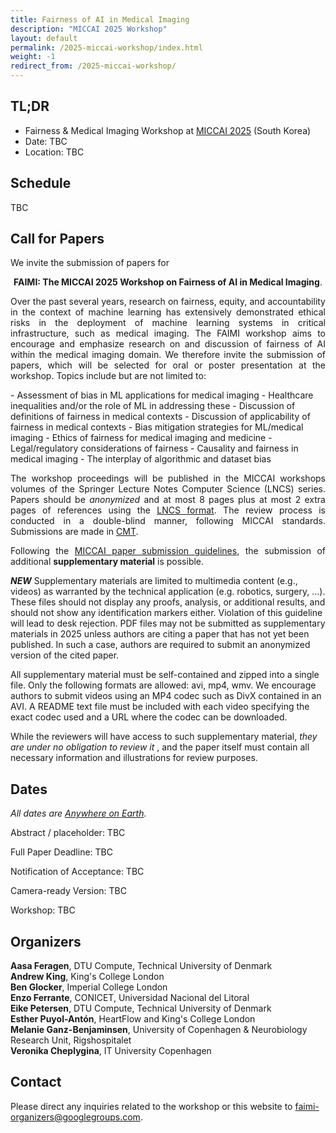 ```yaml
---
title: Fairness of AI in Medical Imaging
description: "MICCAI 2025 Workshop"
layout: default
permalink: /2025-miccai-workshop/index.html
weight: -1
redirect_from: /2025-miccai-workshop/
---
```


## TL;DR
 - Fairness & Medical Imaging Workshop at [MICCAI 2025](https://conferences.miccai.org/2025/en/) (South Korea)
 - Date: TBC
 - Location: TBC

## Schedule 
TBC


## Call for Papers
We invite the submission of papers for

<p style="text-align: center;"><b>FAIMI: The MICCAI 2025 Workshop on Fairness of AI in Medical Imaging</b>.</p>

<p style="text-align: justify">Over the past several years, research on fairness, equity, and accountability in the context of machine learning has extensively demonstrated ethical risks in the deployment of machine learning systems in critical infrastructure, such as medical imaging.
The FAIMI workshop aims to encourage and emphasize research on and discussion of fairness of AI within the medical imaging domain.
We therefore invite the submission of papers, which will be selected for oral or poster presentation at the workshop. 
Topics include but are not limited to:</p>
- Assessment of bias in ML applications for medical imaging  
- Healthcare inequalities and/or the role of ML in addressing these  
- Discussion of definitions of fairness in medical contexts  
- Discussion of applicability of fairness in medical contexts  
- Bias mitigation strategies for ML/medical imaging  
- Ethics of fairness for medical imaging and medicine  
- Legal/regulatory considerations of fairness  
- Causality and fairness in medical imaging  
- The interplay of algorithmic and dataset bias 

<p style="text-align: justify">The workshop proceedings will be published in the MICCAI workshops volumes of the Springer Lecture Notes Computer Science (LNCS) series. 
Papers should be <i>anonymized</i> and at most 8 pages plus at most 2 extra pages of references using the <a href="https://www.springer.com/gp/computer-science/lncs/conference-proceedings-guidelines">LNCS format</a>. 
The review process is conducted in a double-blind manner, following MICCAI standards. 
Submissions are made in <a href="https://cmt3.research.microsoft.com/FAIMI2025">CMT</a>. 
</p>

<p style="text-align: justify">
Following the <a href="https://conferences.miccai.org/2025/en/PAPER-SUBMISSION-GUIDELINES.html">MICCAI paper submission guidelines</a>, the submission of additional <b>supplementary material</b> is possible.

*<b>NEW</b>* Supplementary materials are limited to multimedia content (e.g., videos) as warranted by the technical application (e.g. robotics, surgery, ...). These files should not display any proofs, analysis, or additional results, and should not show any identification markers either. Violation of this guideline will lead to desk rejection. PDF files may not be submitted as supplementary materials in 2025 unless authors are citing a paper that has not yet been published. In such a case, authors are required to submit an anonymized version of the cited paper.

All supplementary material must be self-contained and zipped into a single file. Only the following formats are allowed: avi, mp4, wmv. We encourage authors to submit videos using an MP4 codec such as DivX contained in an AVI. A README text file must be included with each video specifying the exact codec used and a URL where the codec can be downloaded.

While the reviewers will have access to such supplementary material, <i>they are under no obligation to review it</i> , and the paper itself must contain all necessary information and illustrations for review purposes.

## Dates

*All dates are [Anywhere on Earth](https://en.wikipedia.org/wiki/Anywhere_on_Earth).*

Abstract / placeholder: TBC

Full Paper Deadline: TBC

Notification of Acceptance: TBC

Camera-ready Version: TBC

Workshop: TBC


## Organizers

**Aasa Feragen**, DTU Compute, Technical University of Denmark  
**Andrew King**, King's College London  
**Ben Glocker**, Imperial College London  
**Enzo Ferrante**, CONICET, Universidad Nacional del Litoral  
**Eike Petersen**, DTU Compute, Technical University of Denmark  
**Esther Puyol-Antón**, HeartFlow and King's College London  
**Melanie Ganz-Benjaminsen**, University of Copenhagen & Neurobiology Research Unit, Rigshospitalet  
**Veronika Cheplygina**, IT University Copenhagen  

## Contact

Please direct any inquiries related to the workshop or this website to <a href="mailto:faimi-organizers@googlegroups.com">faimi-organizers@googlegroups.com</a>.
